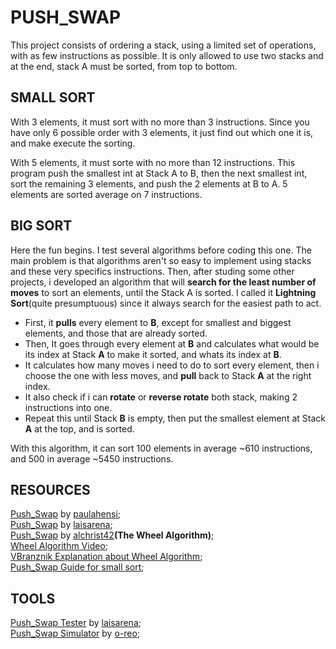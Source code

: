 # PUSH_SWAP

This project consists of ordering a stack, using a limited set of operations, with as few instructions as possible. 
It is only allowed to use two stacks and at the end, stack A must be sorted, from top to bottom.

## SMALL SORT

With 3 elements, it must sort with no more than 3 instructions. Since you have only 6 possible order with 3 elements, 
it just find out which one it is, and make execute the sorting.

With 5 elements, it must sorte with no more than 12 instructions. This program push the smallest int at Stack A to B, then the next smallest int, 
sort the remaining 3 elements, and push the 2 elements at B to A. 5 elements are sorted average on 7 instructions.

## BIG SORT

Here the fun begins. I test several algorithms before coding this one. The main problem is that algorithms aren't so easy to implement using 
stacks and these very specifics instructions. Then, after studing some other projects, i developed an algorithm that will **search for the least number of moves**
to sort an elements, until the Stack A is sorted. I called it **Lightning Sort**(quite presumptuous) since it always search for the easiest path to act.

- First, it **pulls** every element to **B**, except for smallest and biggest elements, and those that are already sorted.
- Then, It goes through every element at **B** and calculates what would be its index at Stack **A** to make it sorted, and whats its index at **B**.
- It calculates how many moves i need to do to sort every element, then i choose the one with less moves, and **pull** back to Stack **A** at the right index.
- It also check if i can **rotate** or **reverse rotate** both stack, making 2 instructions into one.
- Repeat this until Stack **B** is empty, then put the smallest element at Stack **A** at the top, and is sorted.

With this algorithm, it can sort 100 elements in average ~610 instructions, and 500 in average ~5450 instructions.

## RESOURCES

[Push_Swap](https://github.com/paulahemsi/push_swap) by [paulahensi](https://github.com/paulahemsi);  
[Push_Swap](https://github.com/laisarena/push_swap) by [laisarena](https://github.com/laisarena);  
[Push_Swap](https://github.com/alchrist42/push_swap_v2) by [alchrist42](https://github.com/alchrist42)**(The Wheel Algorithm)**;  
[Wheel Algorithm Video](https://www.youtube.com/watch?v=JnbILLTLhOk&t=208s);  
[VBranznik Explanation about Wheel Algorithm](https://github.com/VBrazhnik/Push_swap/wiki/Algorithm);  
[Push_Swap Guide for small sort](https://medium.com/@jamierobertdawson/push-swap-the-least-amount-of-moves-with-two-stacks-d1e76a71789a);  

## TOOLS

[Push_Swap Tester](https://github.com/laisarena/push_swap_tester) by [laisarena](https://github.com/laisarena);  
[Push_Swap Simulator](https://github.com/o-reo/push_swap_visualizer) by [o-reo](https://github.com/o-reo);  
